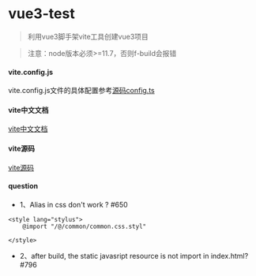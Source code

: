 # vue3-test
> 利用vue3脚手架vite工具创建vue3项目

> 注意：node版本必须>=11.7，否则f-build会报错

#### vite.config.js
vite.config.js文件的具体配置参考[源码config.ts](https://github.com/vitejs/vite/blob/master/src/node/config.ts)

#### vite中文文档
[vite中文文档](https://vite-design.surge.sh/guide/)

#### vite源码
[vite源码](https://github.com/vitejs/vite)


#### question
+ 1、Alias in css don't work ? #650
```
<style lang="stylus">
    @import "/@/common/common.css.styl"
    
</style>

```
+ 2、after build, the static javasript resource is not import in index.html? #796
